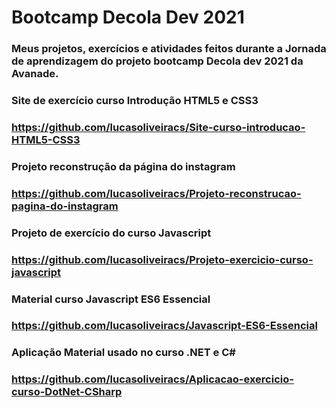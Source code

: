 # Bootcamp Decola Dev 2021

### Meus projetos, exercícios e atividades feitos durante a Jornada de aprendizagem do projeto bootcamp Decola dev 2021 da Avanade.

### Site de exercício curso Introdução HTML5 e CSS3
### <https://github.com/lucasoliveiracs/Site-curso-introducao-HTML5-CSS3>

### Projeto reconstrução da página do instagram
### <https://github.com/lucasoliveiracs/Projeto-reconstrucao-pagina-do-instagram>

### Projeto de exercício do curso Javascript
### <https://github.com/lucasoliveiracs/Projeto-exercicio-curso-javascript>

### Material curso Javascript ES6 Essencial 
### <https://github.com/lucasoliveiracs/Javascript-ES6-Essencial>

### Aplicação Material usado no curso .NET e C#
### <https://github.com/lucasoliveiracs/Aplicacao-exercicio-curso-DotNet-CSharp>
